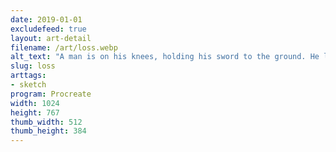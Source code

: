 ```yaml
---
date: 2019-01-01
excludefeed: true
layout: art-detail
filename: /art/loss.webp
alt_text: "A man is on his knees, holding his sword to the ground. He looks worried, as he stares down a sword pointed at him."
slug: loss
arttags:
- sketch
program: Procreate
width: 1024
height: 767
thumb_width: 512
thumb_height: 384
---
```

